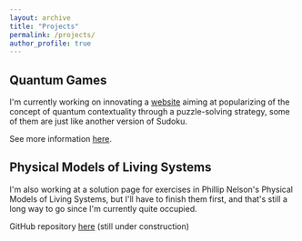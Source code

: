```yaml
---
layout: archive
title: "Projects"
permalink: /projects/
author_profile: true
---
```


## Quantum Games

I'm currently working on innovating a [website](https://quantumgamesorg.github.io) aiming at popularizing of the concept of quantum contextuality through a puzzle-solving strategy, some of them are just like another version of Sudoku.

See more information [here]().

## Physical Models of Living Systems

I'm also working at a solution page for exercises in Phillip Nelson's Physical Models of Living Systems, but I'll have to finish them first, and that's still a long way to go since I'm currently quite occupied.

GitHub repository [here]() (still under construction)